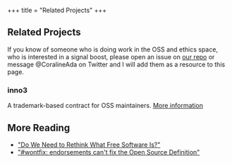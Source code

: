 +++
title = "Related Projects"
+++

## Related Projects
If you know of someone who is doing work in the OSS and ethics space, who is interested in a signal boost, please open an issue on [our repo](https://github.com/ContributorCovenant/hippocratic-license) or message @CoralineAda on Twitter and I will add them as a resource to this page.

### inno3
A trademark-based contract for OSS maintainers. [More information](https://framagit.org/inno3/tm-contract-for-oss-maintainers)

## More Reading

* ["Do We Need to Rethink What Free Software Is?"](https://mjg59.dreamwidth.org/52907.html)
* ["#wontfix: endorsements can't fix the Open Source Definition"](https://writing.kemitchell.com/2019/04/23/OSD-wontfix.html)
